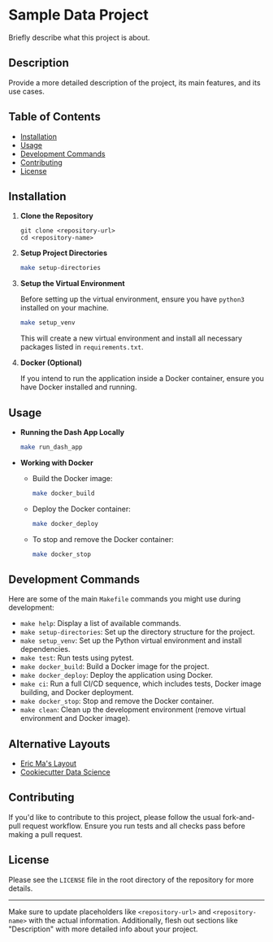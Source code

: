 # Sample Data Project

Briefly describe what this project is about.

## Description

Provide a more detailed description of the project, its main features, and its use cases.

## Table of Contents

- [Installation](#installation)
- [Usage](#usage)
- [Development Commands](#development-commands)
- [Contributing](#contributing)
- [License](#license)

## Installation

1. **Clone the Repository**

   ```
   git clone <repository-url>
   cd <repository-name>
   ```

2. **Setup Project Directories**

   ```bash
   make setup-directories
   ```

3. **Setup the Virtual Environment**

   Before setting up the virtual environment, ensure you have `python3` installed on your machine.

   ```bash
   make setup_venv
   ```

   This will create a new virtual environment and install all necessary packages listed in `requirements.txt`.

4. **Docker (Optional)**

   If you intend to run the application inside a Docker container, ensure you have Docker installed and running.

## Usage

- **Running the Dash App Locally**

   ```bash
   make run_dash_app
   ```

- **Working with Docker**

  - Build the Docker image:

    ```bash
    make docker_build
    ```

  - Deploy the Docker container:

    ```bash
    make docker_deploy
    ```

  - To stop and remove the Docker container:

    ```bash
    make docker_stop
    ```

## Development Commands

Here are some of the main `Makefile` commands you might use during development:

- `make help`: Display a list of available commands.
- `make setup-directories`: Set up the directory structure for the project.
- `make setup_venv`: Set up the Python virtual environment and install dependencies.
- `make test`: Run tests using pytest.
- `make docker_build`: Build a Docker image for the project.
- `make docker_deploy`: Deploy the application using Docker.
- `make ci`: Run a full CI/CD sequence, which includes tests, Docker image building, and Docker deployment.
- `make docker_stop`: Stop and remove the Docker container.
- `make clean`: Clean up the development environment (remove virtual environment and Docker image).

## Alternative Layouts

- [Eric Ma's Layout](https://gist.github.com/ericmjl/27e50331f24db3e8f957d1fe7bbbe510)
- [Cookiecutter Data Science](https://drivendata.github.io/cookiecutter-data-science/)

## Contributing

If you'd like to contribute to this project, please follow the usual fork-and-pull request workflow. Ensure you run tests and all checks pass before making a pull request.

## License

Please see the `LICENSE` file in the root directory of the repository for more details.

---

Make sure to update placeholders like `<repository-url>` and `<repository-name>` with the actual information. Additionally, flesh out sections like "Description" with more detailed info about your project.
